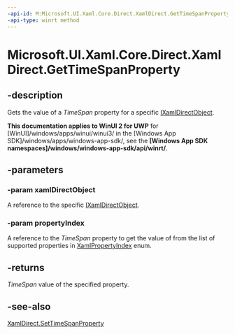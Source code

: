 ```yaml
---
-api-id: M:Microsoft.UI.Xaml.Core.Direct.XamlDirect.GetTimeSpanProperty(Microsoft.UI.Xaml.Core.Direct.IXamlDirectObject,Microsoft.UI.Xaml.Core.Direct.XamlPropertyIndex)
-api-type: winrt method
---
```


<!-- Method syntax.
public TimeSpan XamlDirect.GetTimeSpanProperty(IXamlDirectObject xamlDirectObject, XamlPropertyIndex propertyIndex)
-->

# Microsoft.UI.Xaml.Core.Direct.XamlDirect.GetTimeSpanProperty

## -description
Gets the value of a _TimeSpan_ property for a specific [IXamlDirectObject](ixamldirectobject.md).

**This documentation applies to WinUI 2 for UWP** for [WinUI]/windows/apps/winui/winui3/ in the [Windows App SDK]/windows/apps/windows-app-sdk/, see the **[Windows App SDK namespaces]/windows/windows-app-sdk/api/winrt/**.

## -parameters
### -param xamlDirectObject
A reference to the specific [IXamlDirectObject](ixamldirectobject.md).

### -param propertyIndex
A reference to the _TimeSpan_ property to get the value of from the list of supported properties in [XamlPropertyIndex](xamlpropertyindex.md) enum.

## -returns
_TimeSpan_ value of the specified property.

## -see-also
[XamlDirect.SetTimeSpanProperty](xamldirect_settimespanproperty_1553463772.md)
